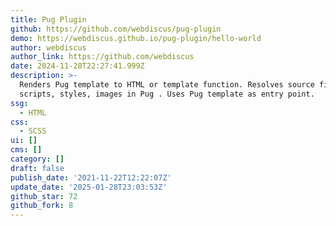 ```yaml
---
title: Pug Plugin
github: https://github.com/webdiscus/pug-plugin
demo: https://webdiscus.github.io/pug-plugin/hello-world
author: webdiscus
author_link: https://github.com/webdiscus
date: 2024-11-28T22:27:41.999Z
description: >-
  Renders Pug template to HTML or template function. Resolves source files of
  scripts, styles, images in Pug . Uses Pug template as entry point.
ssg:
  - HTML
css:
  - SCSS
ui: []
cms: []
category: []
draft: false
publish_date: '2021-11-22T12:22:07Z'
update_date: '2025-01-28T23:03:53Z'
github_star: 72
github_fork: 8
---
```

